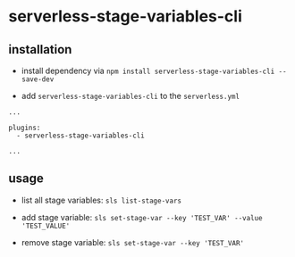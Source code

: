 # serverless-stage-variables-cli

## installation

- install dependency via `npm install serverless-stage-variables-cli --save-dev`

- add `serverless-stage-variables-cli` to the `serverless.yml`

```
...

plugins:
  - serverless-stage-variables-cli

...
```

## usage

- list all stage variables: `sls list-stage-vars`

- add stage variable: `sls set-stage-var --key 'TEST_VAR' --value 'TEST_VALUE'`

- remove stage variable: `sls set-stage-var --key 'TEST_VAR'`